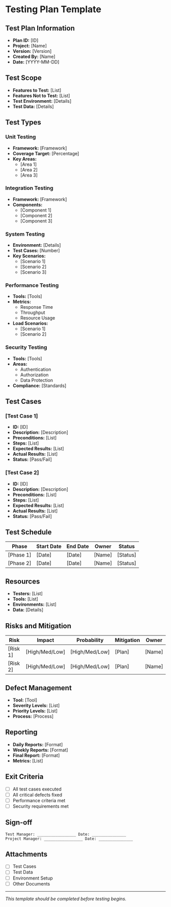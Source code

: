 # Testing Plan Template

## Test Plan Information
- **Plan ID:** [ID]
- **Project:** [Name]
- **Version:** [Version]
- **Created By:** [Name]
- **Date:** [YYYY-MM-DD]

## Test Scope
- **Features to Test:** [List]
- **Features Not to Test:** [List]
- **Test Environment:** [Details]
- **Test Data:** [Details]

## Test Types

### Unit Testing
- **Framework:** [Framework]
- **Coverage Target:** [Percentage]
- **Key Areas:**
  - [Area 1]
  - [Area 2]
  - [Area 3]

### Integration Testing
- **Framework:** [Framework]
- **Components:**
  - [Component 1]
  - [Component 2]
  - [Component 3]

### System Testing
- **Environment:** [Details]
- **Test Cases:** [Number]
- **Key Scenarios:**
  - [Scenario 1]
  - [Scenario 2]
  - [Scenario 3]

### Performance Testing
- **Tools:** [Tools]
- **Metrics:**
  - Response Time
  - Throughput
  - Resource Usage
- **Load Scenarios:**
  - [Scenario 1]
  - [Scenario 2]

### Security Testing
- **Tools:** [Tools]
- **Areas:**
  - Authentication
  - Authorization
  - Data Protection
- **Compliance:** [Standards]

## Test Cases

### [Test Case 1]
- **ID:** [ID]
- **Description:** [Description]
- **Preconditions:** [List]
- **Steps:** [List]
- **Expected Results:** [List]
- **Actual Results:** [List]
- **Status:** [Pass/Fail]

### [Test Case 2]
- **ID:** [ID]
- **Description:** [Description]
- **Preconditions:** [List]
- **Steps:** [List]
- **Expected Results:** [List]
- **Actual Results:** [List]
- **Status:** [Pass/Fail]

## Test Schedule
| Phase | Start Date | End Date | Owner | Status |
|-------|------------|----------|-------|--------|
| [Phase 1] | [Date] | [Date] | [Name] | [Status] |
| [Phase 2] | [Date] | [Date] | [Name] | [Status] |

## Resources
- **Testers:** [List]
- **Tools:** [List]
- **Environments:** [List]
- **Data:** [Details]

## Risks and Mitigation
| Risk | Impact | Probability | Mitigation | Owner |
|------|--------|------------|------------|-------|
| [Risk 1] | [High/Med/Low] | [High/Med/Low] | [Plan] | [Name] |
| [Risk 2] | [High/Med/Low] | [High/Med/Low] | [Plan] | [Name] |

## Defect Management
- **Tool:** [Tool]
- **Severity Levels:** [List]
- **Priority Levels:** [List]
- **Process:** [Process]

## Reporting
- **Daily Reports:** [Format]
- **Weekly Reports:** [Format]
- **Final Report:** [Format]
- **Metrics:** [List]

## Exit Criteria
- [ ] All test cases executed
- [ ] All critical defects fixed
- [ ] Performance criteria met
- [ ] Security requirements met

## Sign-off
```
Test Manager: _________________ Date: _______________
Project Manager: _________________ Date: _______________
```

## Attachments
- [ ] Test Cases
- [ ] Test Data
- [ ] Environment Setup
- [ ] Other Documents

---
*This template should be completed before testing begins.* 